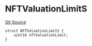 # NFTValuationLimitS
[Git Source](https://github.com/thrackle-io/forte-rules-engine/blob/9fddf56ef55dac8b5660e8eb459c61d41ab7f720/src/client/token/handler/diamond/RuleStorage.sol)


```solidity
struct NFTValuationLimitS {
    uint16 nftValuationLimit;
}
```

